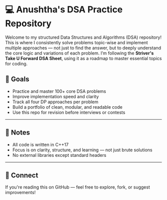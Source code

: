 # 💻 Anushtha's DSA Practice Repository

Welcome to my structured Data Structures and Algorithms (DSA) repository!  
This is where I consistently solve problems topic-wise and implement multiple approaches — not just to find the answer, but to deeply understand the core logic and variations of each problem. I’m following the **Striver's Take U Forward DSA Sheet**, using it as a roadmap to master essential topics for coding.


## 🚀 Goals

- Practice and master 100+ core DSA problems
- Improve implementation speed and clarity
- Track all four DP approaches per problem
- Build a portfolio of clean, modular, and readable code
- Use this repo for revision before interviews or contests

---

## 📌 Notes

- All code is written in C++17
- Focus is on clarity, structure, and learning — not just brute solutions
- No external libraries except standard headers

---

## 🔗 Connect

If you're reading this on GitHub — feel free to explore, fork, or suggest improvements!
